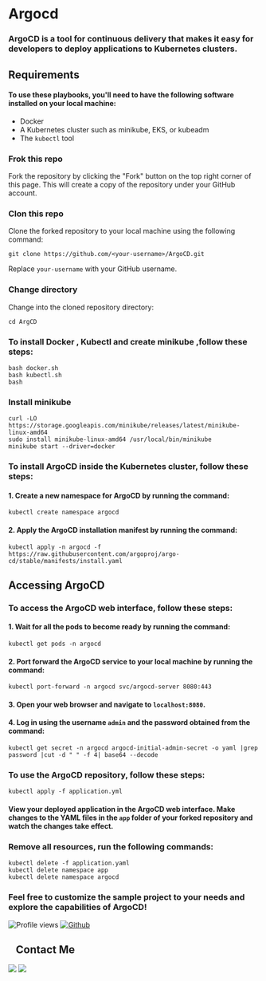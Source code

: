 # Argocd

### ArgoCD is a tool for continuous delivery that makes it easy for developers to deploy applications to Kubernetes clusters.

## Requirements

#### To use these playbooks, you'll need to have the following software installed on your local machine:

- Docker
- A Kubernetes cluster such as minikube, EKS, or kubeadm
- The `kubectl` tool

### Frok this repo

Fork the repository by clicking the "Fork" button on the top right corner of this page. This will create a copy of the repository under your GitHub account.

### Clon this repo

Clone the forked repository to your local machine using the following command:

```
git clone https://github.com/<your-username>/ArgoCD.git
```

Replace `your-username` with your GitHub username.

### Change directory

Change into the cloned repository directory:

`cd ArgCD`

### To install Docker , Kubectl and create minikube ,follow these steps:

```
bash docker.sh
bash kubectl.sh
bash
```

### Install minikube

```
curl -LO https://storage.googleapis.com/minikube/releases/latest/minikube-linux-amd64
sudo install minikube-linux-amd64 /usr/local/bin/minikube
minikube start --driver=docker
```

### To install ArgoCD inside the Kubernetes cluster, follow these steps:

#### 1. Create a new namespace for ArgoCD by running the command:

```
kubectl create namespace argocd
```

#### 2. Apply the ArgoCD installation manifest by running the command:

```
kubectl apply -n argocd -f https://raw.githubusercontent.com/argoproj/argo-cd/stable/manifests/install.yaml
```

## Accessing ArgoCD

### To access the ArgoCD web interface, follow these steps:

#### 1. Wait for all the pods to become ready by running the command:

```
kubectl get pods -n argocd
```

#### 2. Port forward the ArgoCD service to your local machine by running the command:

```
kubectl port-forward -n argocd svc/argocd-server 8080:443
```

#### 3. Open your web browser and navigate to `localhost:8080`.

#### 4. Log in using the username `admin` and the password obtained from the command:

```
kubectl get secret -n argocd argocd-initial-admin-secret -o yaml |grep password |cut -d " " -f 4| base64 --decode
```

### To use the ArgoCD repository, follow these steps:

```
kubectl apply -f application.yml
```

#### View your deployed application in the ArgoCD web interface. Make changes to the YAML files in the `app` folder of your forked repository and watch the changes take effect.

### Remove all resources, run the following commands:

```
kubectl delete -f application.yaml
kubectl delete namespace app
kubectl delete namespace argocd
```

### Feel free to customize the sample project to your needs and explore the capabilities of ArgoCD!

![Profile views](https://komarev.com/ghpvc/?username=Mohmed3del&label=Profile%20views&color=0e75b6&style=flat)
[![Github](https://img.shields.io/github/followers/Mohmed3del?label=Follow&style=social)](https://github.com/Mohmed3del)

<h2><img src="https://media.giphy.com/media/5WJ6SOKeNKrSzblU4R/giphy.gif" width=10> Contact Me</h2>
<a href="https://www.linkedin.com/in/mohmed3adel/"><img src="https://img.shields.io/badge/-LinkedIn-0077B5?style=for-the-badge&logo=Linkedin&logoColor=white"/></a>
<a href="mailto:mohmed3del1@gmail.com" target="_blank"><img src="https://img.shields.io/badge/-GMail-0077B5?style=for-the-badge&logo=gmail&logoColor=white"/></a>
<br/><br/>
